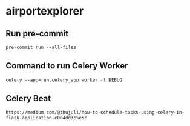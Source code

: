 # airportexplorer

## Run pre-commit

```
pre-commit run --all-files
```

## Command to run Celery Worker
```
celery --app=run.celery_app worker -l DEBUG
```

## Celery Beat
```
https://medium.com/@thujuli/how-to-schedule-tasks-using-celery-in-flask-application-c004dd3c5e5c
```
